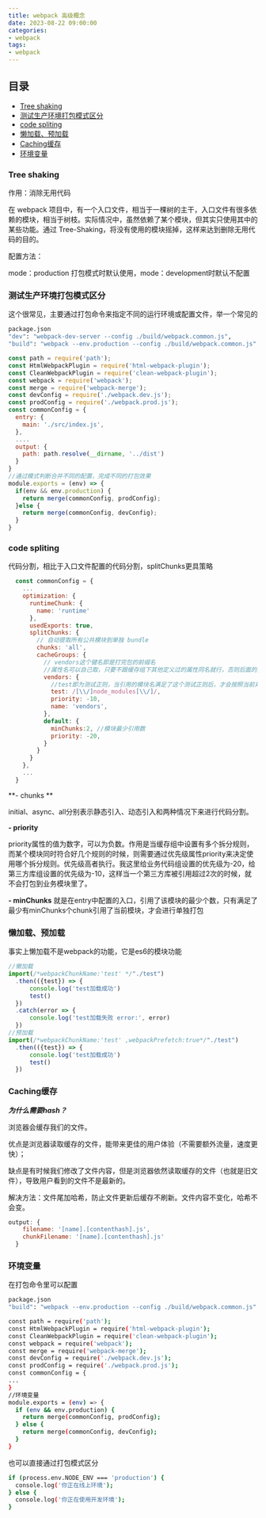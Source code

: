 ```yaml
---
title: webpack 高级概念
date: 2023-08-22 09:00:00
categories:
- webpack
tags:
- webpack
---
```


## 目录

-   [Tree shaking ](#Tree-shaking-)
-   [测试生产环境打包模式区分](#测试生产环境打包模式区分)
-   [code spliting](#code-spliting)
-   [懒加载、预加载](#懒加载预加载)
-   [Caching缓存](#Caching缓存)
-   [环境变量](#环境变量)

### Tree shaking&#x20;

作用：消除无用代码

在 webpack 项目中，有一个入口文件，相当于一棵树的主干，入口文件有很多依赖的模块，相当于树枝。实际情况中，虽然依赖了某个模块，但其实只使用其中的某些功能。通过 Tree-Shaking，将没有使用的模块摇掉，这样来达到删除无用代码的目的。

配置方法：

mode：production 打包模式时默认使用，mode：development时默认不配置

### 测试生产环境打包模式区分

这个很常见，主要通过打包命令来指定不同的运行环境或配置文件，举一个常见的

```bash
package.json
"dev": "webpack-dev-server --config ./build/webpack.common.js",
"build": "webpack --env.production --config ./build/webpack.common.js"

```

```javascript
const path = require('path');
const HtmlWebpackPlugin = require('html-webpack-plugin');
const CleanWebpackPlugin = require('clean-webpack-plugin');
const webpack = require('webpack');
const merge = require('webpack-merge');
const devConfig = require('./webpack.dev.js');
const prodConfig = require('./webpack.prod.js');
const commonConfig = {
  entry: {
    main: './src/index.js',
  },
  ....
  output: {
    path: path.resolve(__dirname, '../dist')
  }
}
//通过模式判断合并不同的配置，完成不同的打包效果
module.exports = (env) => {
  if(env && env.production) {
    return merge(commonConfig, prodConfig);
  }else {
    return merge(commonConfig, devConfig);
  }
}
```

### code spliting

代码分割，相比于入口文件配置的代码分割，splitChunks更具策略

```javascript
  const commonConfig = {
    ...
    optimization: {
      runtimeChunk: {
        name: 'runtime'
      },
      usedExports: true,
      splitChunks: {
        // 自动提取所有公共模块到单独 bundle
        chunks: 'all',
        cacheGroups: {
          // vendors这个键名即是打完包的前缀名
          //属性名可以自己取，只要不跟缓存组下其他定义过的属性同名就行，否则后面的拆分规则会把前面的配置覆盖掉
          vendors: {
            //test即为测试正则，当引用的模块名满足了这个测试正则后，才会按照当前对象的规则打包
            test: /[\\/]node_modules[\\/]/,
            priority: -10,
            name: 'vendors',
          },
          default: {
            minChunks:2, //模块最少引用数
            priority: -20,
          }
        }
      }
    },
    ...
  }
```

\*\*- chunks  \*\*

initial、async、all分别表示静态引入、动态引入和两种情况下来进行代码分割。

**- priority** &#x20;

priority属性的值为数字，可以为负数。作用是当缓存组中设置有多个拆分规则，而某个模块同时符合好几个规则的时候，则需要通过优先级属性priority来决定使用哪个拆分规则。优先级高者执行。我这里给业务代码组设置的优先级为-20，给第三方库组设置的优先级为-10，这样当一个第三方库被引用超过2次的时候，就不会打包到业务模块里了。

**- minChunks** &#x20;
就是在entry中配置的入口，引用了该模块的最少个数，只有满足了最少有minChunks个chunk引用了当前模块，才会进行单独打包

### 懒加载、预加载

事实上懒加载不是webpack的功能，它是es6的模块功能

```javascript
//懒加载
import(/*webpackChunkName:'test' */"./test")
  .then(({test}) => {
      console.log('test加载成功')
      test()
  })
  .catch(error => {
      console.log('test加载失败 error:', error)
  })
//预加载
import(/*webpackChunkName:'test' ,webpackPrefetch:true*/"./test")
  .then(({test}) => {
      console.log('test加载成功')
      test()
  })

```

### Caching缓存

***为什么需要hash？***

浏览器会缓存我们的文件。

优点是浏览器读取缓存的文件，能带来更佳的用户体验（不需要额外流量，速度更快）；

缺点是有时候我们修改了文件内容，但是浏览器依然读取缓存的文件（也就是旧文件），导致用户看到的文件不是最新的。

解决方法：文件尾加哈希，防止文件更新后缓存不刷新。文件内容不变化，哈希不会变。

```javascript
output: {
    filename: '[name].[contenthash].js',
    chunkFilename: '[name].[contenthash].js'
  }
```

### 环境变量

在打包命令里可以配置

```bash
package.json
"build": "webpack --env.production --config ./build/webpack.common.js"

```

```bash
const path = require('path');
const HtmlWebpackPlugin = require('html-webpack-plugin');
const CleanWebpackPlugin = require('clean-webpack-plugin');
const webpack = require('webpack');
const merge = require('webpack-merge');
const devConfig = require('./webpack.dev.js');
const prodConfig = require('./webpack.prod.js');
const commonConfig = {
...
}
//环境变量
module.exports = (env) => {
  if (env && env.production) {
    return merge(commonConfig, prodConfig);
  } else {
    return merge(commonConfig, devConfig);
  }
}
```

也可以直接通过打包模式区分

```bash
if (process.env.NODE_ENV === 'production') {
  console.log('你正在线上环境');
} else {
  console.log('你正在使用开发环境');
}
```
